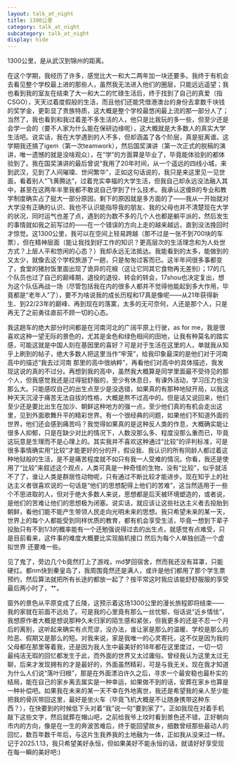 ```yaml
---
layout: talk_at_night
title: 1300公里
category: talk_at_night
subcategory: talk_at_night
display: hide
---
```


<!-- more -->

1300公里，是从武汉到锦州的距离。

在这个学期，我经历了许多，感觉比大一和大二两年加一块还要多。我终于有机会去看见整个学校最上进的那些人，虽然我无法进入他们的圈层，只能远远遥望；我也看到我的室友在结束了大一和大二的忙碌生活后，终于找到了自己的真爱（指CSGO），天天过着度假般的生活，而且他们还能凭借港澳台的身份去拿数千块钱的奖学金，更彰显了贵族特质，这大概是整个学校最悠闲最上流的那一部分人了；当然了，我也看到和我过着差不多生活的人，他只是比我玩的多一些，但至少还是会学一会的（要不人家为什么能在保研边缘呢），这大概就是大多数人的真实大学生活吧。说实话，我在大学遇到的人不多，但却涵盖了各个阶层，真是挺离谱。这学期我还搞了igem（第一次teamwork），然后国奖演讲（第一次正式的脱稿的演讲，唯一遗憾的就是没啥观众），在“学”的方面算是毕业了，毕竟能体验到的都体验到了。我在国奖演讲的最后曾说“我用了20年时间，从一个遥远的四线小城，来到武汉，见到了人间璀璨、世间繁华”，正如这句话说的，我只是来这里见一见世面，看着别人“飞黄腾达”，过着充实幸福的大学生活，但我自己却永远没法融入其中，甚至在这两年半里我都不敢说自己学到了什么技术。我承认这傻B的专业和教学制度确实占了挺大一部分原因，剩下的原因就是多方面的了——我从一开始就对大学没有正确的认识、我也不认识能指导我的朋友、我的父母也并不清楚现在大学的状况，同时运气也差了点，遇到的为数不多的几个人也都是躺平派的，然后发生的事情就如我之前写过的——在一个错误的方向上走的越来越远，直到没法挽回时才惊觉。这1300公里，我可以在空间上轻易跨越（那不过是一张不到700块的车票），但在精神层面（能让我找到好工作的知识？更高层次的生活理念和为人处世方式？上层人平和悠闲的心态？）我却永远无法抵达。我能看到的太多，能做到的又太少，就像去这个学校旅游了一趟，只是匆匆过客而已。这半年间很多事都变了，食堂的猪肘饭里面出现了诡异的花椒（这让它同其它食物再无差别）；17的几个队员也过了自己的巅峰期，退役的退役、转会的转会，17shou也决定复出，想为这个队伍再战一场（尽管包括我在内的很多人都并不觉得他能起到多大作用，毕竟都是“老年人”了），要不为啥说我的成长历程和17真是像呢——从21年获得新生、到22/23年的巅峰、再到现在的落寞，太多的无可奈何，人还是那个人，只是再无了之前勇往直前不顾一切的心态。

我这趟车的绝大部分时间都是在河南河北的广阔平原上行驶，as for me，我是很喜欢这种一望无际的景色的，尤其是金色和绿色相间的田地，让我有种莫名的踏实感，可能这就是中国人刻在基因里的喜好？可是对于生活在这里的人，单就我从知乎上刷到的帖子，绝大多数人把这里当作“牢笼”，给我印象最深的是他们对于河南高中的描述“我去过河南 那里的高中很纳粹”，再看他们对高中的具体描述，我发现这说的真的不过分。再想到我的高中，虽然我大概算是同学里面最不受待见的那个人，但我感觉我还是过得挺舒服的，至少有休息日，有课外活动，学习压力也没那么大。只能感叹自己的出生点至少是没选错，如果真的有那种地狱开局，以我这种天天沉浸于痛苦无法自拔的性格，大概是熬不过高中的。但是话又说回来，他们至少还是要比出生在加沙、朝鲜这种地方的强一点，至少他们真的有机会走出这里，见到外面歌舞升平的精彩世界。有一个很经典的问题，如果他们不知道外面的世界，他们还会感到痛苦吗？我觉得如果真的是这种反人类的作息，大概确实能让很多人抑郁，只是在缺少对比的情况下，人数没那么多、程度没那么重而已，毕竟这玩意是生理而不是心理上的。其实我并不喜欢这种通过“比较”的评判标准，可是很多事情确实用“比较”才能更好的分的开，假设我、我认识的所有同龄人都过着这种地狱般的生活，是不是痛苦程度就不如只有我一人受难的情况。你看，我还是使用了“比较”来叙述这个观点，人类可真是一种奇怪的生物，没有“比较”，似乎就活不了了，谁让人类是群居性动物呢，只有通过不断比较才能进步。现在知乎上的社达主义者很喜欢说的一句话是“他们的思想配得上他们的苦难”，这当然适用于一些个不思进取的人，但对于绝大多数人来说，思想都是后天被环境塑造的，或者说，是他们的苦难让他们的思想极为闭塞。说实话，就应该让这些社达主义者去投胎到朝鲜，看他们能不能产生带领人民走向光明未来的思想。我只希望未来的某一天，世界上的每个人都能受到同样优质的教育，都有机会享受生活，毕竟一想到下辈子投胎只有不到1/3的概率能有一个还勉强说得过去的出生点，就感觉有点难受，只是目前看来，这件事的难度大概要比实现脑机接口 然后为每个人单独创造一个虚拟世界 还要难一些。

见了鬼了，旁边几个b竟然打上了游戏，md梦回宿舍，然而我还没有耳罩，只能硬扛。都nm快到秦皇岛了，我周围竟然还是满人，或许是他们都用了那个学生票预约，然后算法就把所有长途的都放一起了？按平常这时我应该能舒舒服服的享受最后两小时了，艹。

窗外的景色从平原变成了丘陵，这预示着这场1300公里的漫长旅程即将结束——我的家就在前面不远处了。可是我的心里竟有那么一丝忧郁，俗话说“近乡情怯”，我想原作者大概是想说那种久未归家的陌生感和紧张，但我更多的还是不忍一个月后的离别，这听起来确实有点荒谬，没办法，谁让家是那么的温暖、学校是那么的险恶、假期又是那么的短。对我来说，家是我唯一的心灵寄托，这不仅是因为我的父母都在那里等着我，还是因为我人生中最美好的18年都在这里度过，一切一切最纯洁无瑕的回忆都发生于此，而外面的世界又太过庸俗。曾经我认为这里太过无聊，后来才发现拥有的才是最好的，外面虽然精彩，可是与我无关。现在我才知道为什么人们说“落叶归根”，那是在外面漂泊许久之后，寻求一个最安稳也最朴实的结局，能在自己的家乡离去属实是一种幸运，如果做不到的话，安葬在家乡也算是一种补偿吧。如果我在未来的某一天不幸在外地离世，我还是希望我的亲人至少能把我的骨灰带回这里，最好是坐火车（毕竟飞机大概是不让随身携带这种东西？），在快要到的时候低下头对着“我”说一句“要到家了”，正如我现在对着手机敲下这些文字，然后就葬在帽山吧，之前给我爷上坟时看到景色还不错，正好朝向市内的方向，像是在一生的奔波苦难后，终于能回望故乡，细数曾经那些最动人的回忆，数百年数千年后，与这片生我养我的土地融为一体，正如我从没来过一样。
记于2025.1.13，我只希望美好永恒，但如果美好不能永恒的话，就请好好享受现在每一瞬的美好吧:)
